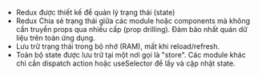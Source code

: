 -   Redux được thiết kế để quản lý trạng thái (state)
-   Redux Chia sẻ trạng thái giữa các module hoặc components mà không cần truyền props qua nhiều cấp (prop drilling). Đảm bảo nhất quán dữ liệu trên toàn ứng dụng.
-   Lưu trữ trạng thái trong bộ nhớ (RAM), mất khi reload/refresh.
-   Toàn bộ state được lưu trữ tại một nơi gọi là "store". Các module khác chỉ cần dispatch action hoặc useSelector để lấy và cập nhật state.
